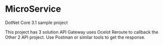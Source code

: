 # MicroService
DotNet Core 3.1 sample project

This project has 3 solution API Gateway uses Ocelot Reroute to callback the Other 2 API project.
Use Postman or similar tools to get the response.
